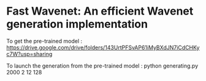 # Fast Wavenet: An efficient Wavenet generation implementation

To get the pre-trained model : https://drive.google.com/drive/folders/143UrtPFSvAP61iMyBXdJN7iCdCHKyc7W?usp=sharing

To launch the generation from the pre-trained model : python generating.py 2000 2 12 128
